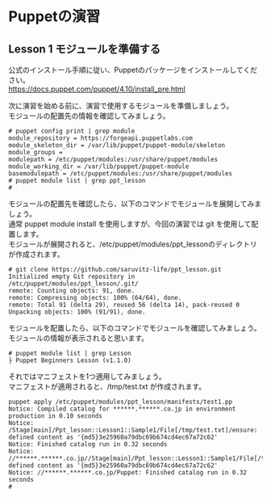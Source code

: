 # Puppetの演習
## Lesson 1 モジュールを準備する
公式のインストール手順に従い、Puppetのパッケージをインストールしてください。  
https://docs.puppet.com/puppet/4.10/install_pre.html

次に演習を始める前に、演習で使用するモジュールを準備しましょう。  
モジュールの配置先の情報を確認してみましょう。  
~~~~
# puppet config print | grep module
module_repository = https://forgeapi.puppetlabs.com
module_skeleton_dir = /var/lib/puppet/puppet-module/skeleton
module_groups =
modulepath = /etc/puppet/modules:/usr/share/puppet/modules
module_working_dir = /var/lib/puppet/puppet-module
basemodulepath = /etc/puppet/modules:/usr/share/puppet/modules
# puppet module list | grep ppt_lesson
#
~~~~
モジュールの配置先を確認したら、以下のコマンドでモジュールを展開してみましょう。  
通常 puppet module install を使用しますが、今回の演習では git を使用して配置します。  
モジュールが展開されると、/etc/puppet/modules/ppt_lessonのディレクトリが作成されます。  
~~~~
# git clone https://github.com/saruvitz-life/ppt_lesson.git
Initialized empty Git repository in /etc/puppet/modules/ppt_lesson/.git/
remote: Counting objects: 91, done.
remote: Compressing objects: 100% (64/64), done.
remote: Total 91 (delta 29), reused 56 (delta 14), pack-reused 0
Unpacking objects: 100% (91/91), done.  

~~~~
モジュールを配置したら、以下のコマンドでモジュールを確認してみましょう。  
モジュールの情報が表示されると思います。  
~~~~
# puppet module list | grep Lesson
├ Puppet Beginners Lesson (v1.1.0)
~~~~
それではマニフェストを1つ適用してみましょう。  
マニフェストが適用されると、/tmp/test.txt が作成されます。  
~~~~
puppet apply /etc/puppet/modules/ppt_lesson/manifests/test1.pp
Notice: Compiled catalog for ******.******.co.jp in environment production in 0.10 seconds
Notice: /Stage[main]/Ppt_lesson::Lesson1::Sample1/File[/tmp/test.txt]/ensure: defined content as '{md5}3e25960a79dbc69b674cd4ec67a72c62'
Notice: Finished catalog run in 0.32 seconds
Notice: //******.******.co.jp//Stage[main]/Ppt_lesson::Lesson1::Sample1/File[/tmp/test.txt]/ensure: defined content as '{md5}3e25960a79dbc69b674cd4ec67a72c62'
Notice: //******.******.co.jp/Puppet: Finished catalog run in 0.32 seconds
#

~~~~
